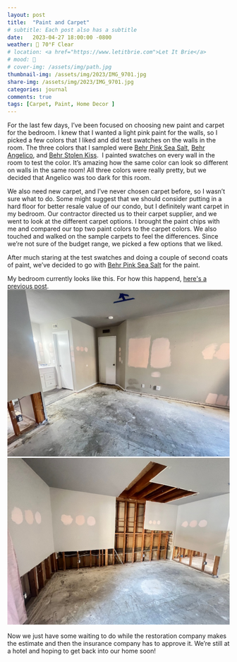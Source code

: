 ```yaml
---
layout: post
title:  "Paint and Carpet"
# subtitle: Each post also has a subtitle
date:   2023-04-27 18:00:00 -0800
weather: 🔆 70°F Clear
# location: <a href="https://www.letitbrie.com">Let It Brie</a>
# mood: 🥰
# cover-img: /assets/img/path.jpg
thumbnail-img: /assets/img/2023/IMG_9701.jpg
share-img: /assets/img/2023/IMG_9701.jpg
categories: journal
comments: true
tags: [Carpet, Paint, Home Decor ]
---
```


For the last few days, I’ve been focused on choosing new paint and carpet for the bedroom. I knew that I wanted a light pink paint for the walls, so I picked a few colors that I liked and did test swatches on the walls in the room. The three colors that I sampled were [Behr Pink Sea Salt](https://www.behr.com/consumer/ColorDetailView/M190-1/), [Behr Angelico](https://www.behr.com/consumer/ColorDetailView/S180-1), and [Behr Stolen Kiss](https://www.behr.com/consumer/ColorDetailView/MQ3-34/).  I painted swatches on every wall in the room to test the color. It’s amazing how the same color can look so different on walls in the same room! All three colors were really pretty, but we decided that Angelico was too dark for this room. 

We also need new carpet, and I’ve never chosen carpet before, so I wasn’t sure what to do. Some might suggest that we should consider putting in a hard floor for better resale value of our condo, but I definitely want carpet in my bedroom. Our contractor directed us to their carpet supplier, and we went to look at the different carpet options. I brought the paint chips with me and compared our top two paint colors to the carpet colors. We also touched and walked on the sample carpets to feel the differences. Since we’re not sure of the budget range, we picked a few options that we liked.

After much staring at the test swatches and doing a couple of second coats of paint, we’ve decided to go with [Behr Pink Sea Salt](https://www.behr.com/consumer/ColorDetailView/M190-1/) for the paint.

My bedroom currently looks like this. For how this happend, [here's a previous post](https://blog.shannonkay.me/2023/04-20-what/).
![My Bedroom](/assets/img/2023/IMG_9701.jpg)
![My Bedroom](/assets/img/2023/IMG_9711.jpg)

Now we just have some waiting to do while the restoration company makes the estimate and then the insurance company has to approve it. We’re still at a hotel and hoping to get back into our home soon!